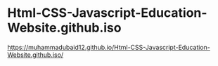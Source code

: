 # Html-CSS-Javascript-Education-Website.github.iso

https://muhammadubaid12.github.io/Html-CSS-Javascript-Education-Website.github.iso/
